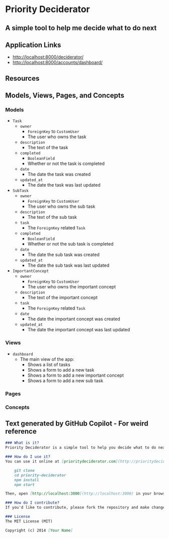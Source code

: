 # Priority Deciderator

## A simple tool to help me decide what to do next

## Application Links

* <http://localhost:8000/deciderator/>
* <http://localhost:8000/accounts/dashboard/>

## Resources

## Models, Views, Pages, and Concepts

### Models

* `Task`
    * `owner`
        * `ForeignKey` to `CustomUser`
        * The user who owns the task
    * `description`
        * The text of the task
    * `completed`
        * `BooleanField`
        * Whether or not the task is completed
    * `date`
        * The date the task was created
    * `updated_at`
        * The date the task was last updated
* `SubTask`
    * `owner`
        * `ForeignKey` to `CustomUser`
        * The user who owns the sub task
    * `description`
        * The text of the sub task
    * `task`
        * The `ForeignKey` related `Task`
    * `completed`
        * `BooleanField`
        * Whether or not the sub task is completed
    * `date`
        * The date the sub task was created
    * `updated_at`
        * The date the sub task was last updated
* `ImportantConcept`
    * `owner`
        * `ForeignKey` to `CustomUser`
        * The user who owns the important concept
    * `description`
        * The text of the important concept
    * `task`
        * The `ForeignKey` related `Task`
    * `date`
        * The date the important concept was created
    * `updated_at`
        * The date the important concept was last updated

### Views

* `dashboard`
    * The main view of the app:
        * Shows a list of tasks
        * Shows a form to add a new task
        * Shows a form to add a new important concept
        * Shows a form to add a new sub task

### Pages

### Concepts

## Text generated by GitHub Copilot - For weird reference

```markdown
### What is it?
Priority Deciderator is a simple tool to help you decide what to do next. It's a simple web app that allows you to add tasks to a list, and then drag and drop them to reorder them. The top task is the one you should do next.

### How do I use it?
You can use it online at [prioritydeciderator.com](http://prioritydeciderator.com). You can also download the source code and run it locally. To do that, you'll need to have [Node.js](http://nodejs.org/) installed. Then, run the following commands:

    git clone
    cd priority-deciderator
    npm install
    npm start

Then, open [http://localhost:3000](http://localhost:3000) in your browser.

### How do I contribute?
If you'd like to contribute, please fork the repository and make changes as you'd like. Pull requests are warmly welcome.

### License
The MIT License (MIT)

Copyright (c) 2014 [Your Name]
```
